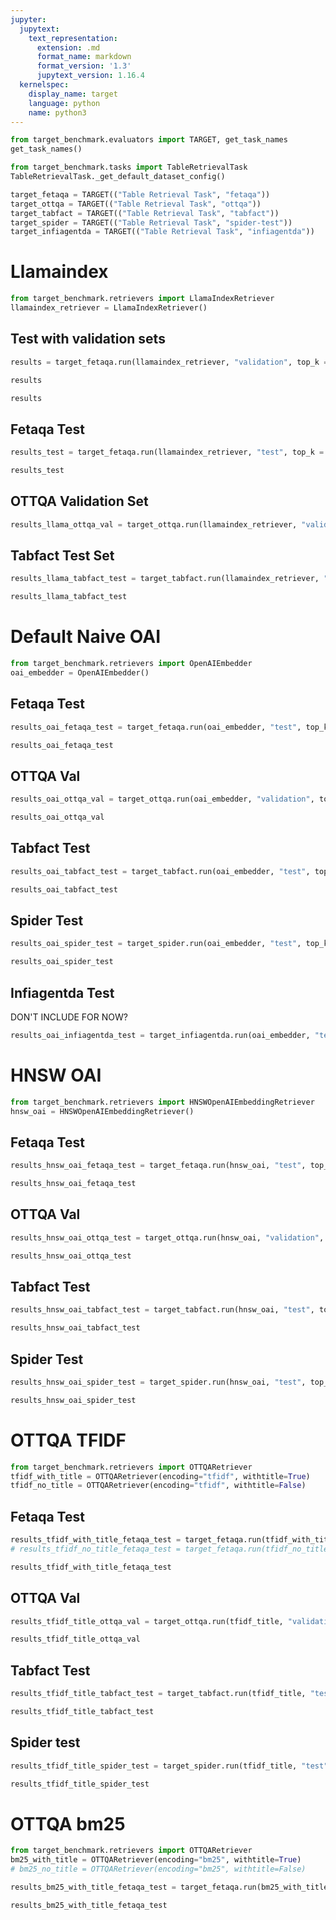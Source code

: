 ```yaml
---
jupyter:
  jupytext:
    text_representation:
      extension: .md
      format_name: markdown
      format_version: '1.3'
      jupytext_version: 1.16.4
  kernelspec:
    display_name: target
    language: python
    name: python3
---
```


```python
from target_benchmark.evaluators import TARGET, get_task_names
get_task_names()
```

```python
from target_benchmark.tasks import TableRetrievalTask
TableRetrievalTask._get_default_dataset_config()
```

```python
target_fetaqa = TARGET(("Table Retrieval Task", "fetaqa"))
target_ottqa = TARGET(("Table Retrieval Task", "ottqa"))
target_tabfact = TARGET(("Table Retrieval Task", "tabfact"))
target_spider = TARGET(("Table Retrieval Task", "spider-test"))
target_infiagentda = TARGET(("Table Retrieval Task", "infiagentda"))
```

# Llamaindex

```python
from target_benchmark.retrievers import LlamaIndexRetriever
llamaindex_retriever = LlamaIndexRetriever()
```

## Test with validation sets

```python
results = target_fetaqa.run(llamaindex_retriever, "validation", top_k = 10)
```

```python
results
```

```python
results
```

## Fetaqa Test

```python
results_test = target_fetaqa.run(llamaindex_retriever, "test", top_k = 10)
```

```python
results_test
```

## OTTQA Validation Set

```python
results_llama_ottqa_val = target_ottqa.run(llamaindex_retriever, "validation", top_k=10)
```

## Tabfact Test Set

```python
results_llama_tabfact_test = target_tabfact.run(llamaindex_retriever, "test", top_k=10)
```

```python
results_llama_tabfact_test
```

# Default Naive OAI

```python
from target_benchmark.retrievers import OpenAIEmbedder
oai_embedder = OpenAIEmbedder()
```

## Fetaqa Test

```python
results_oai_fetaqa_test = target_fetaqa.run(oai_embedder, "test", top_k = 10, batch_size=100, retrieval_results_file="./oai_fetaqa_test_retrieval_results.jsonl")
```

```python
results_oai_fetaqa_test
```

## OTTQA Val

```python
results_oai_ottqa_val = target_ottqa.run(oai_embedder, "validation", top_k = 10, batch_size=100, retrieval_results_file="./oai_ottqa_val_retrieval_results.jsonl")
```

```python
results_oai_ottqa_val
```

## Tabfact Test

```python
results_oai_tabfact_test = target_tabfact.run(oai_embedder, "test", top_k=10, batch_size=100, retrieval_results_file="oai_tabfact_test_retrieval_results.jsonl")
```

```python
results_oai_tabfact_test
```

## Spider Test

```python
results_oai_spider_test = target_spider.run(oai_embedder, "test", top_k=10, batch_size=100, retrieval_results_file="./oai_spider_test_retrieval_results.jsonl")
```

```python
results_oai_spider_test
```

## Infiagentda Test
DON'T INCLUDE FOR NOW?

```python
results_oai_infiagentda_test = target_infiagentda.run(oai_embedder, "test", top_k=10, batch_size=100, retrieval_results_file="./oai_infiagentda_test_retrieval_results.jsonl")
```

# HNSW OAI

```python
from target_benchmark.retrievers import HNSWOpenAIEmbeddingRetriever
hnsw_oai = HNSWOpenAIEmbeddingRetriever()

```

## Fetaqa Test

```python
results_hnsw_oai_fetaqa_test = target_fetaqa.run(hnsw_oai, "test", top_k = 10, batch_size=100, retrieval_results_file="./hnsw_oai_fetaqa_test_retrieval_results.jsonl")
```

```python
results_hnsw_oai_fetaqa_test
```

## OTTQA Val

```python
results_hnsw_oai_ottqa_test = target_ottqa.run(hnsw_oai, "validation", top_k = 10, batch_size=100, retrieval_results_file="./hnsw_oai_ottqa_val_retrieval_results.jsonl")
```

```python
results_hnsw_oai_ottqa_test
```

## Tabfact Test

```python
results_hnsw_oai_tabfact_test = target_tabfact.run(hnsw_oai, "test", top_k = 10, batch_size=100, retrieval_results_file="./hnsw_oai_tabfact_test_retrieval_results.jsonl")
```

```python
results_hnsw_oai_tabfact_test
```

## Spider Test

```python
results_hnsw_oai_spider_test = target_spider.run(hnsw_oai, "test", top_k = 10, batch_size=100, retrieval_results_file="./hnsw_oai_spider_test_retrieval_results.jsonl")
```

```python
results_hnsw_oai_spider_test
```

# OTTQA TFIDF

```python
from target_benchmark.retrievers import OTTQARetriever
tfidf_with_title = OTTQARetriever(encoding="tfidf", withtitle=True)
tfidf_no_title = OTTQARetriever(encoding="tfidf", withtitle=False)
```

## Fetaqa Test

```python
results_tfidf_with_title_fetaqa_test = target_fetaqa.run(tfidf_with_title, "test", top_k = 10, batch_size=100, retrieval_results_file="./tfidf_title_fetaqa_test_retrieval_results.jsonl")
# results_tfidf_no_title_fetaqa_test = target_fetaqa.run(tfidf_no_title, "test", top_k = 10, batch_size=100, retrieval_results_file="./tfidf_no_title_fetaqa_test_retrieval_results.jsonl")
```

```python
results_tfidf_with_title_fetaqa_test
```

## OTTQA Val

```python
results_tfidf_title_ottqa_val = target_ottqa.run(tfidf_title, "validation", top_k = 10, batch_size=100, retrieval_results_file="./tfidf_title_ottqa_val_retrieval_results.jsonl")
```

```python
results_tfidf_title_ottqa_val
```

## Tabfact Test

```python
results_tfidf_title_tabfact_test = target_tabfact.run(tfidf_title, "test", top_k = 10, batch_size=100, retrieval_results_file="./tfidf_title_tabfact_test_retrieval_results.jsonl")
```

```python
results_tfidf_title_tabfact_test
```

## Spider test

```python
results_tfidf_title_spider_test = target_spider.run(tfidf_title, "test", top_k = 10, batch_size=100, retrieval_results_file="./tfidf_title_spider_test_retrieval_results.jsonl")
```

```python
results_tfidf_title_spider_test
```

# OTTQA bm25

```python
from target_benchmark.retrievers import OTTQARetriever
bm25_with_title = OTTQARetriever(encoding="bm25", withtitle=True)
# bm25_no_title = OTTQARetriever(encoding="bm25", withtitle=False)
```

```python
results_bm25_with_title_fetaqa_test = target_fetaqa.run(bm25_with_title, "test", top_k = 10, batch_size=100, retrieval_results_file="./bm25_with_title_fetaqa_test_retrieval_results.jsonl")
```

```python
results_bm25_with_title_fetaqa_test
```

```python

```

